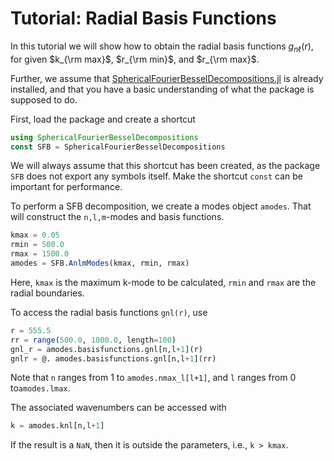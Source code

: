 # Tutorial: Radial Basis Functions

In this tutorial we will show how to obtain the radial basis functions
$g_{n\ell}(r)$, for given $k_{\rm max}$, $r_{\rm min}$, and $r_{\rm max}$.

Further, we assume that
[SphericalFourierBesselDecompositions.jl](https://github.com/hsgg/SphericalFourierBesselDecompositions.jl)
is already installed, and that you have a basic understanding of what the
package is supposed to do.

First, load the package and create a shortcut
```julia
using SphericalFourierBesselDecompositions
const SFB = SphericalFourierBesselDecompositions
```
We will always assume that this shortcut has been created, as the package `SFB`
does not export any symbols itself. Make the shortcut `const` can be important
for performance.

To perform a SFB decomposition, we create a modes object `amodes`. That will construct
the `n,l,m`-modes and basis functions.
```julia
kmax = 0.05
rmin = 500.0
rmax = 1500.0
amodes = SFB.AnlmModes(kmax, rmin, rmax)
```
Here, `kmax` is the maximum k-mode to be calculated, `rmin` and `rmax` are the
radial boundaries.

To access the radial basis functions `gnl(r)`, use
```julia
r = 555.5
rr = range(500.0, 1000.0, length=100)
gnl_r = amodes.basisfunctions.gnl[n,l+1](r)
gnlr = @. amodes.basisfunctions.gnl[n,l+1](rr)
```
Note that `n` ranges from 1 to `amodes.nmax_l[l+1]`, and `l` ranges from 0 to`amodes.lmax`.

The associated wavenumbers can be accessed with
```julia
k = amodes.knl[n,l+1]
```
If the result is a `NaN`, then it is outside the parameters, i.e., `k > kmax`.
